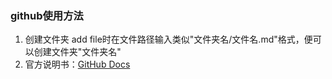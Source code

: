 ### github使用方法

1. 创建文件夹
   add file时在文件路径输入类似"文件夹名/文件名.md"格式，便可以创建文件夹"文件夹名"
2. 官方说明书：[GitHub Docs](https://docs.github.com/zh)
